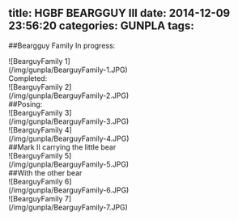 title: HGBF BEARGGUY III
date: 2014-12-09 23:56:20
categories: GUNPLA
tags:
---
##Beargguy Family
In progress:
<div style="max-width:300px">![BearguyFamily 1](/img/gunpla/BearguyFamily-1.JPG)</div>
Completed:
<div style="max-width:300px">![BearguyFamily 2](/img/gunpla/BearguyFamily-2.JPG)</div>
<!--more-->
##Posing:
<div style="max-width:300px">![BearguyFamily 3](/img/gunpla/BearguyFamily-3.JPG)</div>
<div style="max-width:300px">![BearguyFamily 4](/img/gunpla/BearguyFamily-4.JPG)</div>
##Mark II carrying the little bear
<div style="max-width:300px">![BearguyFamily 5](/img/gunpla/BearguyFamily-5.JPG)</div>
##With the other bear
<div style="max-width:300px">![BearguyFamily 6](/img/gunpla/BearguyFamily-6.JPG)</div>
<div style="max-width:300px">![BearguyFamily 7](/img/gunpla/BearguyFamily-7.JPG)</div>